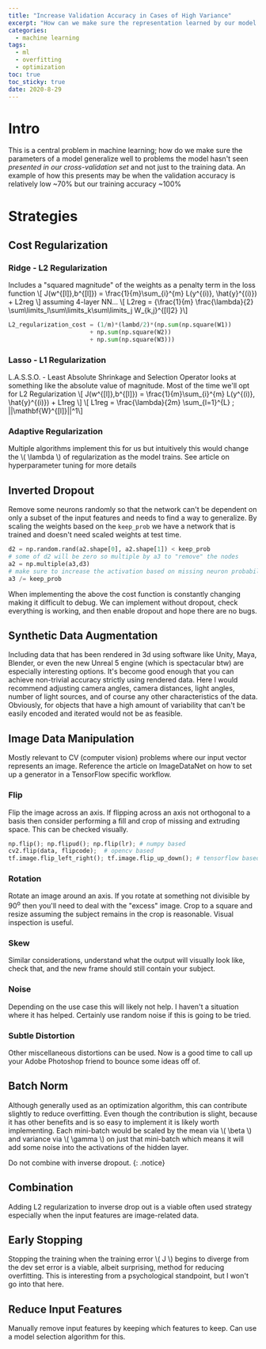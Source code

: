 ```yaml
---
title: "Increase Validation Accuracy in Cases of High Variance" 
excerpt: "How can we make sure the representation learned by our model will be applicable to data the model has never seen before. Overfitting can reduce the validation accuracy of our data."
categories:
  - machine learning
tags:
  - ml
  - overfitting
  - optimization
toc: true
toc_sticky: true
date: 2020-8-29
---
```

<script id="MathJax-script" async src="https://cdnjs.cloudflare.com/ajax/libs/mathjax/2.7.7/MathJax.js?config=TeX-MML-AM_CHTML"></script>
<script async src="https://unpkg.com/mermaid@8.6.4/dist/mermaid.min.js"></script>

# Intro
This is a central problem in machine learning; how do we make sure the parameters of a model generalize well to problems the model hasn't seen *presented in our cross-validation set* and not just to the training data. An example of how this presents may be when the validation accuracy is relatively low ~70% but our training accuracy ~100%

# Strategies
## Cost Regularization
### Ridge - L2 Regularization
Includes a "squared magnitude" of the weights as a penalty term in the loss function
\\[ J(w^{[l]},b^{[l]}) = \frac{1}{m}\sum_{i}^{m} L(y^{(i)}, \hat{y}^{(i)}) + L2reg \\]
assuming 4-layer NN...
\\[ L2reg = {\frac{1}{m} \frac{\lambda}{2} \sum\limits_l\sum\limits_k\sum\limits_j W_{k,j}^{[l]2} }\\]
```python
L2_regularization_cost = (1/m)*(lambd/2)*(np.sum(np.square(W1))
                       + np.sum(np.square(W2))
                       + np.sum(np.square(W3)))
```
### Lasso - L1 Regularization
L.A.S.S.O. - Least Absolute Shrinkage and Selection Operator looks at something like the absolute value of magnitude. Most of the time we'll opt for L2 Regularization
\\[ J(w^{[l]},b^{[l]}) = \frac{1}{m}\sum_{i}^{m} L(y^{(i)}, \hat{y}^{(i)}) + L1reg \\]
\\[ L1reg = \frac{\lambda}{2m} \sum_{l=1}^{L} \; ||\mathbf{W}^{[l]}||^1\\]

### Adaptive Regularization
Multiple algorithms implement this for us but intuitively this would change the \\( \lambda \\) of regularization as the model trains. See article on hyperparameter tuning for more details

## Inverted Dropout
Remove some neurons randomly so that the network can't be dependent on only a subset of the input features and needs to find a way to generalize. By scaling the weights based on the `keep_prob` we have a network that is trained and doesn't need scaled weights at test time.
```python
d2 = np.random.rand(a2.shape[0], a2.shape[1]) < keep_prob
# some of d2 will be zero so multiple by a3 to "remove" the nodes
a2 = np.multiple(a3,d3)
# make sure to increase the activation based on missing neuron probability
a3 /= keep_prob
```
When implementing the above the cost function is constantly changing making it difficult to debug. We can implement without dropout, check everything is working, and then enable dropout and hope there are no bugs.
## Synthetic Data Augmentation
Including data that has been rendered in 3d using software like Unity, Maya, Blender, or even the new Unreal 5 engine (which is spectacular btw) are especially interesting options. It's become good enough that you can achieve non-trivial accuracy strictly using rendered data.
Here I would recommend adjusting camera angles, camera distances, light angles, number of light sources, and of course any other characteristics of the data. Obviously, for objects that have a high amount of variability that can't be easily encoded and iterated would not be as feasible.

## Image Data Manipulation
Mostly relevant to CV (computer vision) problems where our input vector represents an image. Reference the article on ImageDataNet on how to set up a generator in a TensorFlow specific workflow.

### Flip
Flip the image across an axis. If flipping across an axis not orthogonal to a basis then consider performing a fill and crop of missing and extruding space. This can be checked visually.
```python
np.flip(); np.flipud(); np.flip(lr); # numpy based
cv2.flip(data, flipcode);  # opencv based
tf.image.flip_left_right(); tf.image.flip_up_down(); # tensorflow based
```
### Rotation
Rotate an image around an axis. If you rotate at something not divisible by 90<sup>o</sup> then you'll need to deal with the "excess" image. Crop to a square and resize assuming the subject remains in the crop is reasonable. Visual inspection is useful.

### Skew
Similar considerations, understand what the output will visually look like, check that, and the new frame should still contain your subject.

### Noise
Depending on the use case this will likely not help. I haven't a situation where it has helped. Certainly use random noise if this is going to be tried.

### Subtle Distortion
Other miscellaneous distortions can be used. Now is a good time to call up your Adobe Photoshop friend to bounce some ideas off of.

## Batch Norm
Although generally used as an optimization algorithm, this can contribute slightly to reduce overfitting. Even though the contribution is slight, because it has other benefits and is so easy to implement it is likely worth implementing. Each mini-batch would be scaled by the mean via \\( \beta \\) and variance via \\( \gamma \\) on just that mini-batch which means it will add some noise into the activations of the hidden layer.

Do not combine with inverse dropout.
{: .notice}

## Combination
Adding L2 regularization to inverse drop out is a viable often used strategy especially when the input features are image-related data.

## Early Stopping
Stopping the training when the training error \\( J \\) begins to diverge from the dev set error is a viable, albeit surprising, method for reducing overfitting. This is interesting from a psychological standpoint, but I won't go into that here.

## Reduce Input Features
Manually remove input features by keeping which features to keep. Can use a model selection algorithm for this.